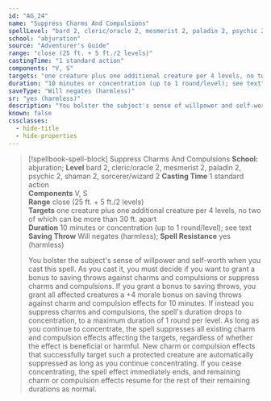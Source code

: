 ```yaml
---
id: "AG_24"
name: "Suppress Charms And Compulsions"
spellLevel: "bard 2, cleric/oracle 2, mesmerist 2, paladin 2, psychic 2, shaman 2, sorcerer/wizard 2"
school: "abjuration"
source: "Adventurer's Guide"
range: "close (25 ft. + 5 ft./2 levels)"
castingTime: "1 standard action"
components: "V, S"
targets: "one creature plus one additional creature per 4 levels, no two of which can be more than 30 ft. apart"
duration: "10 minutes or concentration (up to 1 round/level); see text"
saveType: "Will negates (harmless)"
sr: "yes (harmless)"
description: "You bolster the subject's sense of willpower and self-worth when you cast this spell. As you cast it, you must decide if you want to grant a bonus to saving throws against charms and compulsions or suppress charms and compulsions. If you grant a bonus to saving throws, you grant all affected creatures a +4 morale bonus on saving throws against charm and compulsion effects for 10 minutes. If instead you suppress charms and compulsions, the spell's duration drops to concentration, to a maximum duration of 1 round per level. As long as you continue to concentrate, the spell suppresses all existing charm and compulsion effects affecting the targets, regardless of whether the effect is beneficial or harmful. New charm or compulsion effects that successfully target such a protected creature are automatically suppressed as long as you continue concentrating. If you cease concentrating, the spell effect immediately ends, and remaining charm or compulsion effects resume for the rest of their remaining durations as normal."
known: false
cssclasses:
  - hide-title
  - hide-properties
---
```


> [!spellbook-spell-block] Suppress Charms And Compulsions
> **School:** abjuration; **Level** bard 2, cleric/oracle 2, mesmerist 2, paladin 2, psychic 2, shaman 2, sorcerer/wizard 2
> **Casting Time** 1 standard action  
> **Components** V, S  
> **Range** close (25 ft. + 5 ft./2 levels)  
> **Targets** one creature plus one additional creature per 4 levels, no two of which can be more than 30 ft. apart  
> **Duration** 10 minutes or concentration (up to 1 round/level); see text  
> **Saving Throw** Will negates (harmless); **Spell Resistance** yes (harmless)
> 
> You bolster the subject's sense of willpower and self-worth when you cast this spell. As you cast it, you must decide if you want to grant a bonus to saving throws against charms and compulsions or suppress charms and compulsions. If you grant a bonus to saving throws, you grant all affected creatures a +4 morale bonus on saving throws against charm and compulsion effects for 10 minutes. If instead you suppress charms and compulsions, the spell's duration drops to concentration, to a maximum duration of 1 round per level. As long as you continue to concentrate, the spell suppresses all existing charm and compulsion effects affecting the targets, regardless of whether the effect is beneficial or harmful. New charm or compulsion effects that successfully target such a protected creature are automatically suppressed as long as you continue concentrating. If you cease concentrating, the spell effect immediately ends, and remaining charm or compulsion effects resume for the rest of their remaining durations as normal.